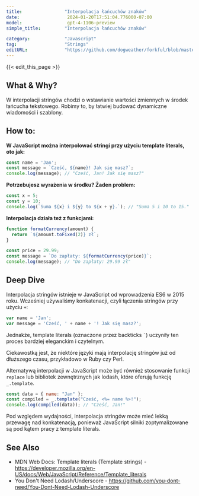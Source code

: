 ```yaml
---
title:                "Interpolacja łańcuchów znaków"
date:                  2024-01-20T17:51:04.776000-07:00
model:                 gpt-4-1106-preview
simple_title:         "Interpolacja łańcuchów znaków"

category:             "Javascript"
tag:                  "Strings"
editURL:              "https://github.com/dogweather/forkful/blob/master/content/pl/javascript/interpolating-a-string.md"
---
```


{{< edit_this_page >}}

## What & Why?
W interpolacji stringów chodzi o wstawianie wartości zmiennych w środek łańcucha tekstowego. Robimy to, by łatwiej budować dynamiczne wiadomości i szablony.

## How to:
**W JavaScript można interpolować stringi przy użyciu template literals, oto jak:**

```javascript
const name = 'Jan';
const message = `Cześć, ${name}! Jak się masz?`;
console.log(message); // "Cześć, Jan! Jak się masz?"
```

**Potrzebujesz wyrażenia w środku? Żaden problem:**

```javascript
const x = 5;
const y = 10;
console.log(`Suma ${x} i ${y} to ${x + y}.`); // "Suma 5 i 10 to 15."
```

**Interpolacja działa też z funkcjami:**

```javascript
function formatCurrency(amount) {
  return `${amount.toFixed(2)} zł`;
}

const price = 29.99;
const message = `Do zapłaty: ${formatCurrency(price)}`;
console.log(message); // "Do zapłaty: 29.99 zł"
```

## Deep Dive
Interpolacja stringów istnieje w JavaScript od wprowadzenia ES6 w 2015 roku. Wcześniej używaliśmy konkatenacji, czyli łączenia stringów przy użyciu `+`:

```javascript
var name = 'Jan';
var message = 'Cześć, ' + name + '! Jak się masz?';
```

Jednakże, template literals (oznaczone przez backticks `` ` ``) uczyniły ten proces bardziej eleganckim i czytelnym.

Ciekawostką jest, że niektóre języki mają interpolację stringów już od dłuższego czasu, przykładowo w Ruby czy Perl.

Alternatywą interpolacji w JavaScript może być również stosowanie funkcji `replace` lub bibliotek zewnętrznych jak lodash, które oferują funkcję `_.template`.

```javascript
const data = { name: "Jan" };
const compiled = _.template("Cześć, <%= name %>!");
console.log(compiled(data)); // "Cześć, Jan!"
```

Pod względem wydajności, interpolacja stringów może mieć lekką przewagę nad konkatenacją, ponieważ JavaScript silniki zoptymalizowane są pod kątem pracy z template literals.

## See Also
- MDN Web Docs: Template literals (Template strings) - https://developer.mozilla.org/en-US/docs/Web/JavaScript/Reference/Template_literals
- You Don't Need Lodash/Underscore - https://github.com/you-dont-need/You-Dont-Need-Lodash-Underscore
